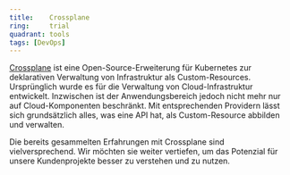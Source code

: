 ```yaml
---
title:    Crossplane  
ring:     trial  
quadrant: tools
tags: [DevOps]
---
```


[Crossplane][crossplane] ist eine Open-Source-Erweiterung für Kubernetes zur deklarativen Verwaltung von Infrastruktur als Custom-Resources. Ursprünglich wurde es für die Verwaltung von Cloud-Infrastruktur entwickelt. Inzwischen ist der Anwendungsbereich jedoch nicht mehr nur auf Cloud-Komponenten beschränkt. Mit entsprechenden Providern lässt sich grundsätzlich alles, was eine API hat, als Custom-Resource abbilden und verwalten.

Die bereits gesammelten Erfahrungen mit Crossplane sind vielversprechend. Wir möchten sie weiter vertiefen, um das Potenzial für unsere Kundenprojekte besser zu verstehen und zu nutzen.

[crossplane]: https://www.crossplane.io
